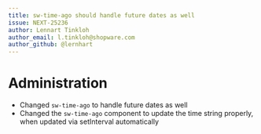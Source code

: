 ```yaml
---
title: sw-time-ago should handle future dates as well
issue: NEXT-25236
author: Lennart Tinkloh
author_email: l.tinkloh@shopware.com
author_github: @lernhart
---
```

# Administration
* Changed `sw-time-ago` to handle future dates as well
* Changed the `sw-time-ago` component to update the time string properly, when updated via setInterval automatically
